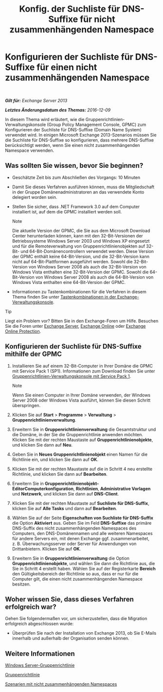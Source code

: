 ﻿---
title: 'Konfig. der Suchliste für DNS-Suffixe für nicht zusammenhängenden Namespace'
TOCTitle: Konfigurieren der Suchliste für DNS-Suffixe für einen nicht zusammenhängenden Namespace
ms:assetid: cfa715ac-7b69-47c3-b206-933ec2cf677b
ms:mtpsurl: https://technet.microsoft.com/de-de/library/Bb847901(v=EXCHG.150)
ms:contentKeyID: 50476759
ms.date: 04/24/2018
mtps_version: v=EXCHG.150
ms.translationtype: HT
---

# Konfigurieren der Suchliste für DNS-Suffixe für einen nicht zusammenhängenden Namespace

 

_**Gilt für:** Exchange Server 2013_

_**Letztes Änderungsdatum des Themas:** 2016-12-09_

In diesem Thema wird erläutert, wie die Gruppenrichtlinien-Verwaltungskonsole (Group Policy Management Console, GPMC) zum Konfigurieren der Suchliste für DNS-Suffixe (Domain Name System) verwendet wird. In einigen Microsoft Exchange 2013-Szenarios müssen Sie die Suchliste für DNS-Suffixe so konfigurieren, dass mehrere DNS-Suffixe berücksichtigt werden, wenn Sie einen nicht zusammenhängenden Namespace verwenden.

## Was sollten Sie wissen, bevor Sie beginnen?

  - Geschätzte Zeit bis zum Abschließen des Vorgangs: 10 Minuten

  - Damit Sie dieses Verfahren ausführen können, muss die Mitgliedschaft in der Gruppe Domänenadministratoren an das verwendete Konto delegiert worden sein.

  - Stellen Sie sicher, dass .NET Framework 3.0 auf dem Computer installiert ist, auf dem die GPMC installiert werden soll.
    

    > [!NOTE]
    > Die aktuelle Version der GPMC, die Sie aus dem Microsoft Download Center herunterladen können, kann mit den 32-Bit-Versionen der Betriebssysteme Windows Server 2003 und Windows XP eingesetzt und für die Remoteverwaltung von Gruppenrichtlinienobjekten auf 32-Bit- und 64-Bit-Domänencontrollern verwendet werden. Diese Version der GPMC enthält keine 64-Bit-Version, und die 32-Bit-Version kann nicht auf 64-Bit-Plattformen ausgeführt werden. Sowohl die 32-Bit-Version von Windows Server 2008&nbsp;als auch die 32-Bit-Version von Windows Vista&nbsp;enthalten eine 32-Bit-Version der GPMC. Sowohl die 64-Bit-Version von Windows Server 2008&nbsp;als auch die 64-Bit-Version von Windows Vista&nbsp;enthalten eine 64-Bit-Version der GPMC.



  - Informationen zu Tastenkombinationen für die Verfahren in diesem Thema finden Sie unter [Tastenkombinationen in der Exchange-Verwaltungskonsole](keyboard-shortcuts-in-the-exchange-admin-center-exchange-online-protection-help.md).


> [!TIP]
> Liegt ein Problem vor? Bitten Sie in den Exchange-Foren um Hilfe. Besuchen Sie die Foren unter <A href="https://go.microsoft.com/fwlink/p/?linkid=60612">Exchange Server</A>, <A href="https://go.microsoft.com/fwlink/p/?linkid=267542">Exchange Online</A> oder <A href="https://go.microsoft.com/fwlink/p/?linkid=285351">Exchange Online Protection</A>.



## Konfigurieren der Suchliste für DNS-Suffixe mithilfe der GPMC

1.  Installieren Sie auf einem 32-Bit-Computer in Ihrer Domäne die GPMC mit Service Pack 1 (SP1). Informationen zum Download finden Sie unter [Gruppenrichtlinien-Verwaltungskonsole mit Service Pack 1](https://go.microsoft.com/fwlink/p/?linkid=100126).
    

    > [!NOTE]
    > Wenn Sie einen Computer in Ihrer Domäne verwenden, der Windows Server 2008&nbsp;oder Windows Vista ausführt, können Sie diesen Schritt überspringen.



2.  Klicken Sie auf **Start** \> **Programme** \> **Verwaltung** \> **Gruppenrichtlinienverwaltung**.

3.  Erweitern Sie in **Gruppenrichtlinienverwaltung** die Gesamtstruktur und die Domäne, in der Sie die Gruppenrichtlinie anwenden möchten. Klicken Sie mit der rechten Maustaste auf **Gruppenrichtlinienobjekte**, und klicken Sie dann auf **Neu**.

4.  Geben Sie in **Neues Gruppenrichtlinienobjekt** einen Namen für die Richtlinie ein, und klicken Sie dann auf **OK**.

5.  Klicken Sie mit der rechten Maustaste auf die in Schritt 4 neu erstellte Richtlinie, und klicken Sie dann auf **Bearbeiten**.

6.  Erweitern Sie in **Gruppenrichtlinienobjekt-EditorComputerkonfiguration**, **Richtlinien**, **Administrative Vorlagen** und **Netzwerk**, und klicken Sie dann auf **DNS-Client**.

7.  Klicken Sie mit der rechten Maustaste auf **Suchliste für DNS-Suffix**, klicken Sie auf **Alle Tasks** und dann auf **Bearbeiten**.

8.  Wählen Sie auf der Seite **Eigenschaften von Suchliste für DNS-Suffix** die Option **Aktiviert** aus. Geben Sie im Feld **DNS-Suffixe** das primäre DNS-Suffix des nicht zusammenhängenden Namespaces des Computers, den DNS-Domänennamen und alle weiteren Namespaces für andere Servers ein, mit denen Exchange ggf. zusammenarbeitet, z. B. Überwachungsserver oder Server für Anwendungen von Drittanbietern. Klicken Sie auf **OK**.

9.  Erweitern Sie in **Gruppenrichtlinienverwaltung** die Option **Gruppenrichtlinienobjekte**, und wählen Sie dann die Richtlinie aus, die Sie in Schritt 4 erstellt haben. Wählen Sie auf der Registerkarte **Bereich** den Gültigkeitsbereich der Richtlinie so aus, dass er nur für die Computer gilt, die einen nicht zusammenhängenden Namespace besitzen.

## Woher wissen Sie, dass dieses Verfahren erfolgreich war?

Gehen Sie folgendermaßen vor, um sicherzustellen, dass die Migration erfolgreich abgeschlossen wurde:

  - Überprüfen Sie nach der Installation von Exchange 2013, ob Sie E-Mails innerhalb und außerhalb der Organisation senden können.

## Weitere Informationen

[Windows Server-Gruppenrichtlinie](https://go.microsoft.com/fwlink/p/?linkid=100128)

[Gruppenrichtlinie](https://go.microsoft.com/fwlink/?linkid=268043)

[Szenarien mit nicht zusammenhängenden Namespaces](disjoint-namespace-scenarios-exchange-2013-help.md)

